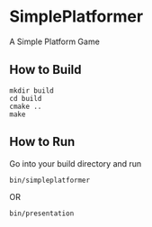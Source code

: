# SimplePlatformer
A Simple Platform Game

## How to Build
```
mkdir build
cd build
cmake ..
make
```

## How to Run
Go into your build directory and run
```
bin/simpleplatformer
```
OR
```
bin/presentation
```
